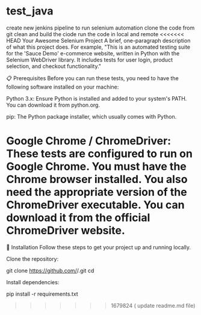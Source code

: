# test_java
create  new jenkins pipeline to run selenium automation 
clone the code from git
clean and build the ciode
run the code in local and remote
<<<<<<< HEAD
Your Awesome Selenium Project
A brief, one-paragraph description of what this project does. For example, "This is an automated testing suite for the 'Sauce Demo' e-commerce website, written in Python with the Selenium WebDriver library. It includes tests for user login, product selection, and checkout functionality."

📋 Prerequisites
Before you can run these tests, you need to have the following software installed on your machine:

Python 3.x: Ensure Python is installed and added to your system's PATH. You can download it from python.org.

pip: The Python package installer, which usually comes with Python.

Google Chrome / ChromeDriver: These tests are configured to run on Google Chrome. You must have the Chrome browser installed. You also need the appropriate version of the ChromeDriver executable. You can download it from the official ChromeDriver website.
=======
🚀 Installation
Follow these steps to get your project up and running locally.

Clone the repository:

git clone https://github.com/<your-username>/<your-project-name>.git
cd <your-project-name>

Install dependencies:

pip install -r requirements.txt
>>>>>>> 1679824 ( update readme.md file)
